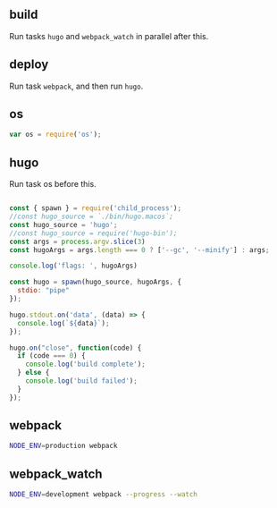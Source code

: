 <!-- https://github.com/egoist/maid -->
## build

Run tasks `hugo` and `webpack_watch` in parallel after this.


## deploy

Run task `webpack`, and then run `hugo`.

## os
```js
var os = require('os');
```

## hugo

Run task os before this.

```js

const { spawn } = require('child_process');
//const hugo_source = `./bin/hugo.macos`;
const hugo_source = 'hugo';
//const hugo_source = require('hugo-bin');
const args = process.argv.slice(3)
const hugoArgs = args.length === 0 ? ['--gc', '--minify'] : args;

console.log('flags: ', hugoArgs)

const hugo = spawn(hugo_source, hugoArgs, { 
  stdio: "pipe"
});

hugo.stdout.on('data', (data) => {
  console.log(`${data}`);
});

hugo.on("close", function(code) {
  if (code === 0) {
    console.log('build complete');
  } else {
    console.log('build failed');
  }
});

```

## webpack

```bash
NODE_ENV=production webpack
```

## webpack_watch

```bash
NODE_ENV=development webpack --progress --watch
```